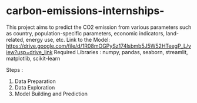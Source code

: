 # carbon-emissions-internships-
This project aims to predict the CO2 emission from various parameters such as country, population-specific parameters, economic indicators, land-related, energy use, etc.
Link to the Model: https://drive.google.com/file/d/1R08mOGPySz174lsbmb5J5W52HTeegP_L/view?usp=drive_link
Required Libraries :
numpy, pandas, seaborn, streamlit, matplotlib, scikit-learn

Steps :
1. Data Preparation
2. Data Exploration
3. Model Building and Prediction
